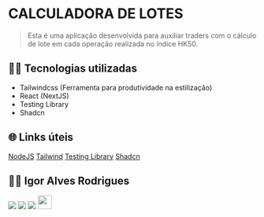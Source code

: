 # CALCULADORA DE LOTES

> Esta é uma aplicação desenvolvida para auxiliar traders com o cálculo de lote em cada operação realizada no índice HK50.

## 👨‍💻 Tecnologias utilizadas

- Tailwindcss (Ferramenta para produtividade na estilização)
- React (NextJS)
- Testing Library
- Shadcn

## 🌐 Links úteis
[NodeJS](https://nodejs.org/en/download)
[Tailwind](https://tailwindcss.com/)
[Testing Library](https://testing-library.com/)
[Shadcn](https://ui.shadcn.com/)

## 🧑‍💻 Igor Alves Rodrigues

[<img
  src="https://img.shields.io/badge/linkedin-%230077B5.svg?&style=for-the-badge&logo=linkedin&logoColor=white" />](https://www.linkedin.com/in/igor-alves-rodrigues-7941a116b/)
[<img
  src=" https://img.shields.io/badge/GitHub-100000?style=for-the-badge&logo=github&logoColor=white" />](https://gthub.com/igoralvesr)
[<img
  src="https://img.shields.io/badge/WhatsApp-25D366?style=for-the-badge&logo=whatsapp&logoColor=white" />](http://wa.me/5548998434969)
[<img src="https://img.shields.io/website-up-down-green-red/http/shields.io.svg"
  height="28" />](https://igoralvesr.github.io)
